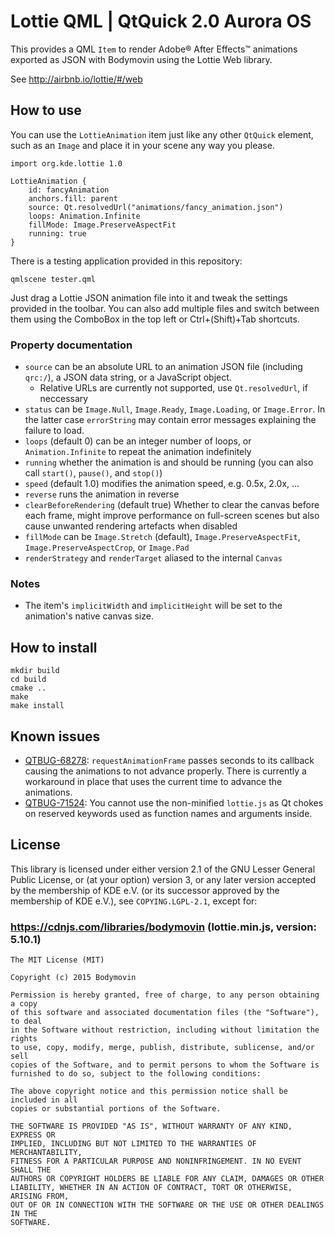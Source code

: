 # Lottie QML | QtQuick 2.0 Aurora OS


This provides a QML `Item` to render Adobe® After Effects™ animations exported as JSON with Bodymovin using the Lottie Web library.

See http://airbnb.io/lottie/#/web

## How to use

You can use the `LottieAnimation` item just like any other `QtQuick` element, such as an `Image` and place it in your scene any way you please.

```
import org.kde.lottie 1.0

LottieAnimation {
    id: fancyAnimation
    anchors.fill: parent
    source: Qt.resolvedUrl("animations/fancy_animation.json")
    loops: Animation.Infinite
    fillMode: Image.PreserveAspectFit
    running: true
}
```

There is a testing application provided in this repository:

```
qmlscene tester.qml
```

Just drag a Lottie JSON animation file into it and tweak the settings provided in the toolbar.
You can also add multiple files and switch between them using the ComboBox in the top left or Ctrl+(Shift)+Tab shortcuts.

### Property documentation

* `source` can be an absolute URL to an animation JSON file (including `qrc:/`), a JSON data string, or a JavaScript object.
    * Relative URLs are currently not supported, use `Qt.resolvedUrl`, if neccessary
* `status` can be `Image.Null`, `Image.Ready`, `Image.Loading`, or `Image.Error`. In the latter case `errorString` may contain error messages explaining the failure to load.
* `loops` (default 0) can be an integer number of loops, or `Animation.Infinite` to repeat the animation indefinitely
* `running` whether the animation is and should be running (you can also call `start()`, `pause()`, and `stop()`)
* `speed` (default 1.0) modifies the animation speed, e.g. 0.5x, 2.0x, …
* `reverse` runs the animation in reverse
* `clearBeforeRendering` (default true) Whether to clear the canvas before each frame, might improve performance on full-screen scenes but also cause unwanted rendering artefacts when disabled
* `fillMode` can be `Image.Stretch` (default), `Image.PreserveAspectFit`, `Image.PreserveAspectCrop`, or `Image.Pad`
* `renderStrategy` and `renderTarget` aliased to the internal `Canvas`

### Notes

* The item's `implicitWidth` and `implicitHeight` will be set to the animation's native canvas size.

## How to install

```
mkdir build
cd build
cmake ..
make
make install
```

## Known issues

* [QTBUG-68278](https://bugreports.qt.io/browse/QTBUG-68278): `requestAnimationFrame` passes seconds to its callback
causing the animations to not advance properly. There is currently a workaround in place that uses the current time
to advance the animations.
* [QTBUG-71524](https://bugreports.qt.io/browse/QTBUG-71524): You cannot use the non-minified `lottie.js` as Qt chokes on reserved keywords used as function names and arguments inside.

## License

This library is licensed under either version 2.1 of the GNU Lesser General Public License, or (at your option) version 3, or any later version accepted by the membership of KDE e.V. (or its successor approved by the membership of KDE e.V.), see `COPYING.LGPL-2.1`, except for:

### https://cdnjs.com/libraries/bodymovin (lottie.min.js, version: 5.10.1)

```
The MIT License (MIT)

Copyright (c) 2015 Bodymovin

Permission is hereby granted, free of charge, to any person obtaining a copy
of this software and associated documentation files (the "Software"), to deal
in the Software without restriction, including without limitation the rights
to use, copy, modify, merge, publish, distribute, sublicense, and/or sell
copies of the Software, and to permit persons to whom the Software is
furnished to do so, subject to the following conditions:

The above copyright notice and this permission notice shall be included in all
copies or substantial portions of the Software.

THE SOFTWARE IS PROVIDED "AS IS", WITHOUT WARRANTY OF ANY KIND, EXPRESS OR
IMPLIED, INCLUDING BUT NOT LIMITED TO THE WARRANTIES OF MERCHANTABILITY,
FITNESS FOR A PARTICULAR PURPOSE AND NONINFRINGEMENT. IN NO EVENT SHALL THE
AUTHORS OR COPYRIGHT HOLDERS BE LIABLE FOR ANY CLAIM, DAMAGES OR OTHER
LIABILITY, WHETHER IN AN ACTION OF CONTRACT, TORT OR OTHERWISE, ARISING FROM,
OUT OF OR IN CONNECTION WITH THE SOFTWARE OR THE USE OR OTHER DEALINGS IN THE
SOFTWARE.
```
